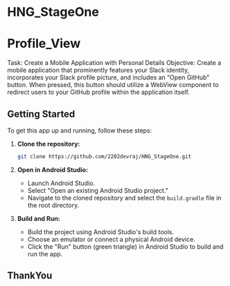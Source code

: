 # HNG_StageOne
# Profile_View

Task: Create a Mobile Application with Personal Details
Objective: Create a mobile application that prominently features your Slack identity, incorporates your Slack profile picture, and includes an “Open GitHub” button.
When pressed, this button should utilize a WebView component to redirect users to your GitHub profile within the application itself.

## Getting Started

To get this app up and running, follow these steps:

1. **Clone the repository:**

    ```bash
    git clone https://github.com/2202devraj/HNG_StageOne.git
    ```

2. **Open in Android Studio:**

    - Launch Android Studio.
    - Select "Open an existing Android Studio project."
    - Navigate to the cloned repository and select the `build.gradle` file in the root directory.

3. **Build and Run:**

    - Build the project using Android Studio's build tools.
    - Choose an emulator or connect a physical Android device.
    - Click the "Run" button (green triangle) in Android Studio to build and run the app.

## ThankYou
